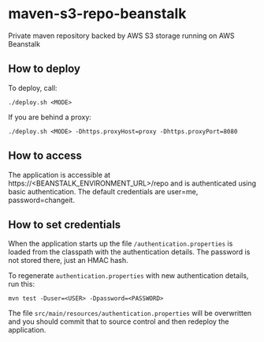 # maven-s3-repo-beanstalk
Private maven repository backed by AWS S3 storage running on AWS Beanstalk

## How to deploy
To deploy, call:

    ./deploy.sh <MODE> 

If you are behind a proxy:

    ./deploy.sh <MODE> -Dhttps.proxyHost=proxy -Dhttps.proxyPort=8080
    
## How to access
The application is accessible at https://<BEANSTALK_ENVIRONMENT_URL>/repo and is 
authenticated using basic authentication. The default credentials are user=me, password=changeit.

## How to set credentials
When the application starts up the file `/authentication.properties` is loaded from the classpath with the authentication details. The password is not stored there, just an HMAC hash. 

To regenerate `authentication.properties` with new authentication details, run this:

    mvn test -Duser=<USER> -Dpassword=<PASSWORD>

The file `src/main/resources/authentication.properties` will be overwritten and you should commit that to source control and then redeploy the application.

 
